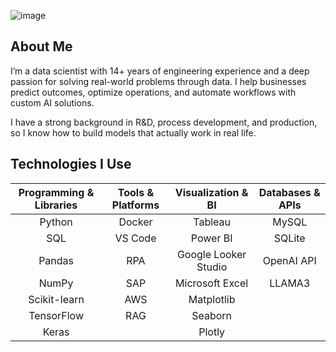 ![image](https://github.com/user-attachments/assets/d02a4aae-60fa-4f2b-bd8f-7fce20b565d4)

<h2 align="left">About Me</h2>

<p align="left">
I’m a data scientist with 14+ years of engineering experience and a deep passion for solving real-world problems through data. I help businesses predict outcomes, optimize operations, and automate workflows with custom AI solutions.
</p>

<p align="left">
I have a strong background in R&D, process development, and production, so I know how to build models that actually work in real life.
</p>


<h2 align="left">Technologies I Use</h2>

| **Programming & Libraries** | **Tools & Platforms** | **Visualization & BI** | **Databases & APIs** |
|:---------------------------:|:---------------------:|:----------------------:|:--------------------:|
| Python                      | Docker                | Tableau                | MySQL                |
| SQL                         | VS Code               | Power BI               | SQLite               |
| Pandas                      | RPA                   | Google Looker Studio   | OpenAI API           |
| NumPy                       | SAP                   | Microsoft Excel        | LLAMA3               |
| Scikit-learn                | AWS                   | Matplotlib             |                      |
| TensorFlow                  | RAG                   | Seaborn                |                      |
| Keras                       |                       | Plotly                 |                      |
